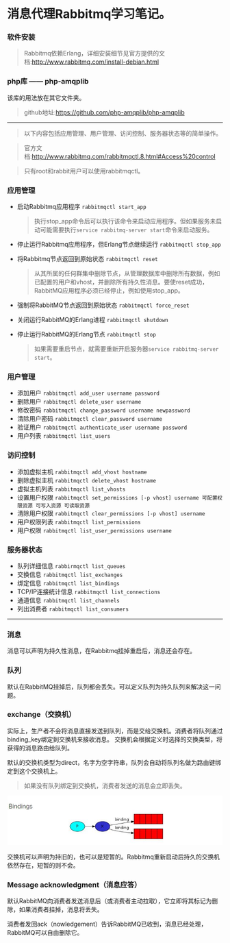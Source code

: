 # 消息代理Rabbitmq学习笔记。

### 软件安装
>Rabbitmq依赖Erlang，详细安装细节见官方提供的文档:http://www.rabbitmq.com/install-debian.html

### php库 —— php-amqplib

该库的用法放在其它文件夹。
>github地址:https://github.com/php-amqplib/php-amqplib

---

>以下内容包括应用管理、用户管理、访问控制、服务器状态等的简单操作。
    
>官方文档:http://www.rabbitmq.com/rabbitmqctl.8.html#Access%20control

>只有root和rabbit用户可以使用rabbitmqctl。


### 应用管理
* 启动Rabbitmq应用程序 `rabbitmqctl start_app`

    >执行stop_app命令后可以执行该命令来启动应用程序。但如果服务未启动可能需要执行`service rabbitmq-server start`命令来启动服务。
* 停止运行Rabbitmq应用程序，但Erlang节点继续运行 `rabbitmqctl stop_app`
* 将Rabbitmq节点返回到原始状态 `rabbitmqctl reset`

    >从其所属的任何群集中删除节点，从管理数据库中删除所有数据，例如已配置的用户和vhost，并删除所有持久性消息。要使reset成功，RabbitMQ应用程序必须已经停止，例如使用stop_app。
* 强制将RabbitMQ节点返回到原始状态 `rabbitmqctl force_reset`
* 关闭运行RabbitMQ的Erlang进程 `rabbitmqctl shutdown`
* 停止运行RabbitMQ的Erlang节点 `rabbitmqctl stop`

    >如果需要重启节点，就需要重新开启服务器`service rabbitmq-server start`。

### 用户管理
* 添加用户 `rabbitmqctl add_user username password`
* 删除用户 `rabbitmqctl delete_user username`
* 修改密码 `rabbitmqctl change_password username newpassword`
* 清除用户密码 `rabbitmqctl clear_password username`
* 验证用户 `rabbitmqctl authenticate_user username password`
* 用户列表 `rabbitmqctl list_users`

### 访问控制
* 添加虚拟主机 `rabbitmqctl add_vhost hostname`
* 删除虚拟主机 `rabbitmqctl delete_vhost hostname`
* 虚拟主机列表 `rabbitmqctl list_vhosts`
* 设置用户权限 `rabbitmqctl set_permissions [-p vhost] username 可配置权限资源 可写入资源 可读取资源`
* 清除用户权限 `rabbitmqctl clear_permissions [-p vhost] username`
* 用户权限列表 `rabbitmqctl list_permissions`
* 用户权限 `rabbitmqctl list_user_permissions username`

### 服务器状态
* 队列详细信息 `rabbirmqctl list_queues`
* 交换信息 `rabbitmqctl list_exchanges`
* 绑定信息 `rabbitmqctl list_bindings`
* TCP/IP连接统计信息 `rabbitmqctl list_connections`
* 通道信息 `rabbitmqctl list_channels`
* 列出消费者 `rabbitmqctl list_consumers`

---
### 消息
消息可以声明为持久性消息，在Rabbitmq挂掉重启后，消息还会存在。

### 队列
默认在RabbitMQ挂掉后，队列都会丢失。可以定义队列为持久队列来解决这一问题。

### exchange（交换机）
实际上，生产者不会将消息直接发送到队列，而是交给交换机。消费者将队列通过binding_key绑定到交换机来接收消息。
交换机会根据定义时选择的交换类型，将获得的消息路由给队列。

默认的交换机类型为direct，名字为空字符串，队列会自动将队列名做为路由键绑定到这个交换机上。
>如果没有队列绑定到交换机，消费者发送的消息会立即丢失。

![binding](./binding.jpg)

交换机可以声明为持旧的，也可以是短暂的。Rabbitmq重新启动后持久的交换机依然存在，短暂的则不会。

### Message acknowledgment（消息应答）
默认RabbitMQ向消费者发送消息后（或消费者主动拉取），它立即将其标记为删除，如果消费者挂掉，消息将丢失。

消费者发回ack（nowledgement）告诉RabbitMQ已收到，消息已经处理，RabbitMQ可以自由删除它。

